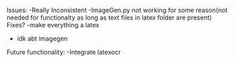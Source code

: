 Issues:
   -Really Inconsistent
   -ImageGen.py not working for some reason(not needed for functionalty as long as text files in latex folder are present)
Fixes?
   -make everything a latex
   - idk abt imagegen

Future functionality:
   -Integrate latexocr
   
   
